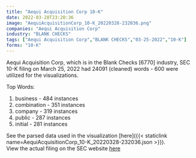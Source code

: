 ```yaml
---
title: "Aequi Acquisition Corp 10-K"
date: 2022-03-28T23:20:36
image: "AequiAcquisitionCorp_10-K_20220328-232036.png"
companies: "Aequi Acquisition Corp"
industry: "BLANK CHECKS"
tags: ["Aequi Acquisition Corp","BLANK CHECKS","03-25-2022","10-K"]
forms: "10-K"
---
```

Aequi Acquisition Corp, which is in the Blank Checks [6770] industry, SEC 10-K filing on March 25, 2022 had 24091 (cleaned) words - 600 were utilized for the visualizations.

Top Words:
1. business - 484 instances
2. combination - 351 instances
3. company - 319 instances
4. public - 287 instances
5. initial - 281 instances


See the parsed data used in the visualization [here]({{< staticlink name=AequiAcquisitionCorp_10-K_20220328-232036.json >}}).  
View the actual filing on the SEC website [here](https://www.sec.gov/Archives/edgar/data/1823826/0001213900-22-015175.txt)